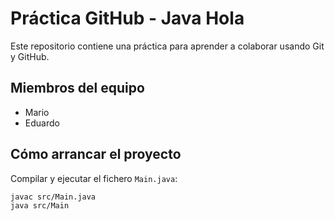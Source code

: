 # Práctica GitHub - Java Hola

Este repositorio contiene una práctica para aprender a colaborar usando Git y GitHub.

## Miembros del equipo
- Mario  
- Eduardo
  

## Cómo arrancar el proyecto

Compilar y ejecutar el fichero `Main.java`:
```bash
javac src/Main.java
java src/Main
